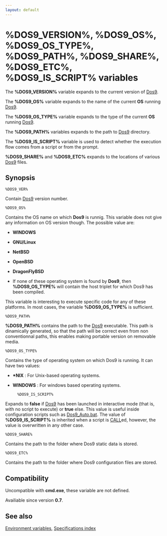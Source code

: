 ```yaml
---
layout: default
---
```

# %DOS9_VERSION%, %DOS9_OS%, %DOS9_OS_TYPE%, %DOS9_PATH%, %DOS9_SHARE%, %DOS9_ETC%, %DOS9_IS_SCRIPT% variables #

The **%DOS9\_VERSION%** variable expands to the current version of 
[Dos9](dos9).

The **%DOS9\_OS%** variable expands to the name of the current **OS** running 
[Dos9](dos9).

The **%DOS9\_OS\_TYPE%** variable expands to the type of the current **OS** 
running [Dos9](dos9).

The **%DOS9\_PATH%** variables expands to the path to [Dos9](dos9) directory.

The **%DOS9\_IS\_SCRIPT%** variable is used to detect whether the execution 
flow comes from a script or from the prompt.

**%DOS9\_SHARE%** and **%DOS9\_ETC%** expands to the locations of various 
[Dos9](dos9) files.

## Synopsis ##

    %DOS9_VER%

Contain [Dos9](dos9) version number.

    %DOS9_OS%

Contains the OS name on which **Dos9** is runnig. This variable does not give 
any information on OS version though. The possible value are:

* **WINDOWS**

* **GNU/Linux**

* **NetBSD**

* **OpenBSD**

* **DragonFlyBSD** 

* If none of these operating system is found by **Dos9**, then 
  **%DOS9\_OS\_TYPE%** will contain the host triplet for which Dos9 has been 
  compiled.

This variable is interesting to execute specific code for any of these 
platforms. In most cases, the variable **%DOS9\_OS\_TYPE%** is sufficient.

    %DOS9_PATH%

**%DOS9\_PATH%** contains the path to the [Dos9](dos9) executable. This path 
is dinamically generated, so that the path will be correct even from non 
conventionnal paths, this enables making portable version on removable media.

    %DOS9_OS_TYPE%

Contains the type of operating system on which Dos9 is running. It can have 
two values:

* **\*NIX** : For Unix-based operating systems.

* **WINDOWS** : For windows based operating systems.

        %DOS9_IS_SCRIPT%

Expands to **false** if [Dos9](dos9) has been launched in interactive mode 
\(that is, with no script to execute\) or **true** else. This value is useful 
inside configuration scripts such as [Dos9\_Auto.bat](dos9auto). The value of 
**%DOS9\_IS\_SCRIPT%** is inherited when a script is [CALL](call)ed, however, 
the value is overwritten in any other case.

    %DOS9_SHARE%

Contains the path to the folder where Dos9 static data is stored.

    %DOS9_ETC%

Contains the path to the folder where Dos9 configuration files are stored.

## Compatibility ##

Uncompatible with **cmd.exe**, these variable are not defined.

Availiable since version **0.7**.

## See also ##

[Environment variables](spec/var), [Specifications index](spec/index) 


